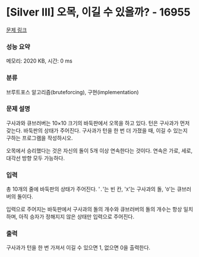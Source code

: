 # [Silver III] 오목, 이길 수 있을까? - 16955 

[문제 링크](https://www.acmicpc.net/problem/16955) 

### 성능 요약

메모리: 2020 KB, 시간: 0 ms

### 분류

브루트포스 알고리즘(bruteforcing), 구현(implementation)

### 문제 설명

<p>구사과와 큐브러버는 10×10 크기의 바둑판에서 오목을 하고 있다. 턴은 구사과가 먼저 갖는다. 바둑판의 상태가 주어진다. 구사과가 턴을 한 번 더 가졌을 때, 이길 수 있는지 구하는 프로그램을 작성하시오.</p>

<p>오목에서 승리했다는 것은 자신의 돌이 5개 이상 연속한다는 것이다. 연속은 가로, 세로, 대각선 방향 모두 가능하다.</p>

### 입력 

 <p>총 10개의 줄에 바둑판의 상태가 주어진다. '<code>.</code>'는 빈 칸, '<code>X</code>'는 구사과의 돌, '<code>O</code>'는 큐브러버의 돌이다.</p>

<p>입력으로 주어지는 바둑판에서 구사과의 돌의 개수와 큐브러버의 돌의 개수는 항상 일치하며, 아직 승자가 정해지지 않은 상태만 입력으로 주어진다.</p>

### 출력 

 <p>구사과가 턴을 한 번 가져서 이길 수 있으면 1, 없으면 0을 출력한다.</p>

